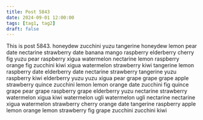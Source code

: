 ```yaml
---
title: Post 5843
date: 2024-09-01 12:00:00
tags: [tag1, tag2]
draft: false
---
```

This is post 5843.
honeydew
zucchini
yuzu
tangerine
honeydew
lemon
pear
date
nectarine
strawberry
date
banana
mango
raspberry
elderberry
cherry
fig
yuzu
pear
raspberry
xigua
watermelon
nectarine
lemon
raspberry
orange
fig
zucchini
kiwi
xigua
watermelon
strawberry
kiwi
tangerine
lemon
raspberry
date
elderberry
date
nectarine
strawberry
tangerine
yuzu
raspberry
kiwi
elderberry
yuzu
yuzu
xigua
pear
grape
grape
grape
apple
strawberry
quince
zucchini
lemon
lemon
orange
date
zucchini
fig
quince
grape
pear
grape
raspberry
grape
elderberry
yuzu
nectarine
strawberry
watermelon
xigua
kiwi
watermelon
ugli
watermelon
ugli
nectarine
nectarine
xigua
watermelon
strawberry
cherry
orange
date
tangerine
raspberry
apple
lemon
orange
lemon
strawberry
fig
grape
zucchini
zucchini
kiwi
